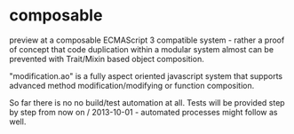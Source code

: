 composable
==========

preview at a composable ECMAScript 3 compatible system - rather a proof of concept that
code duplication within a modular system almost can be prevented with Trait/Mixin based
object composition.

"modification.ao" is a fully aspect oriented javascript system that supports advanced
method modification/modifying or function composition.

So far there is no no build/test automation at all. Tests will be provided step by step
from now on / 2013-10-01 - automated processes might follow as well.
